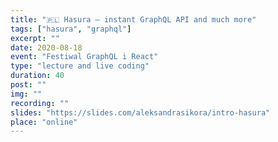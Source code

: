 ```yaml
---
title: "🇵🇱 Hasura — instant GraphQL API and much more"
tags: ["hasura", "graphql"]
excerpt: ""
date: 2020-08-18
event: "Festiwal GraphQL i React"
type: "lecture and live coding"
duration: 40
post: ""
img: ""
recording: ""
slides: "https://slides.com/aleksandrasikora/intro-hasura"
place: "online"
---
```

